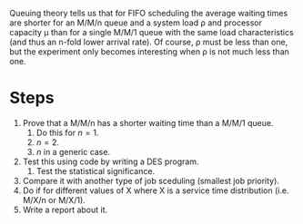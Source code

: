Queuing theory tells us that for FIFO scheduling the average waiting times are shorter for an
M/M/n queue and a system load ρ and processor capacity μ than for a single M/M/1 queue
with the same load characteristics (and thus an n-fold lower arrival rate). Of course, ρ must be
less than one, but the experiment only becomes interesting when ρ is not much less than one.

# Steps
1. Prove that a M/M/n has a shorter waiting time than a M/M/1 queue.
    1. Do this for $n=1$.
    2. $n=2$.
    3. $n$ in a generic case.
2. Test this using code by writing a DES program.
    1. Test the statistical significance.
3. Compare it with another type of job sceduling (smallest job priority).
4. Do if for different values of X where X is a service time distribution (i.e. M/X/n or M/X/1).
5. Write a report about it.

